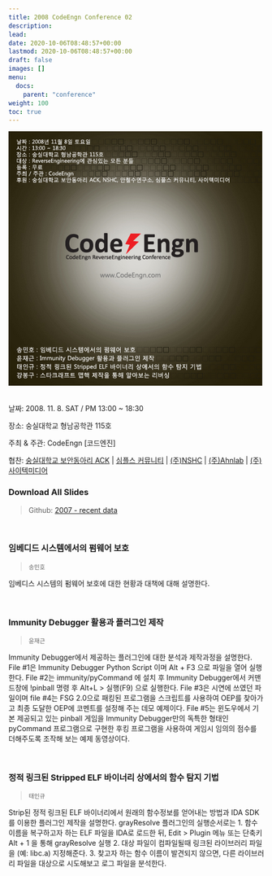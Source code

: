 ```yaml
---
title: 2008 CodeEngn Conference 02
description: 
lead: 
date: 2020-10-06T08:48:57+00:00
lastmod: 2020-10-06T08:48:57+00:00
draft: false
images: []
menu:
  docs:
    parent: "conference"
weight: 100
toc: true
---
```


<img class="img-fluid lazyload blur-up border-0" data-sizes=auto src=codeengn_conference_02_poster.jpg alt=Rectangle>
<br /><br />

날짜: 2008. 11. 8. SAT / PM 13:00 ~ 18:30

장소: 숭실대학교 형남공학관 115호

주최 & 주관: CodeEngn [코드엔진] &nbsp;

협찬: <a href='http://ack.or.kr' target='_blank'>숭실대학교 보안동아리 ACK</a> |
<a href='http://www.simples.kr' target='_blank'>심플스 커뮤니티</a> |
<a href='https://www.nshc.net' target='_blank'>(주)NSHC</a> |
<a href='https://www.ahnlab.com' target='_blank'>(주)Ahnlab</a> |
<a href='https://search.naver.com/search.naver?where=nexearch&sm=top_hty&fbm=0&ie=utf8&query=사이텍미디어' target='_blank'>(주)사이텍미디어</a>
<br />

### Download All Slides

> Github: <a href='https://github.com/codeengn/codeengn-conference' target='_blank'>2007 - recent data</a>

<br />



### 임베디드 시스템에서의 펌웨어 보호

> <small>송민호</small>


임베디스 시스템의 펌웨어 보호에 대한 현황과 대책에 대해 설명한다.


<br />

### Immunity Debugger 활용과 플러그인 제작

> <small>윤재근</small>


Immunity Debugger에서 제공하는 플러그인에 대한 분석과 제작과정을 설명한다. File #1은 Immunity Debugger Python Script 이며 Alt + F3 으로 파일을 열어 실행한다. File #2는 immunity/pyCommand 에 설치 후 Immunity Debugger에서 커맨드창에 !pinball 명령 후 Alt+L > 실행(F9) 으로 실행한다. File #3은 시연에 쓰였던 파일이며 file #4는 FSG 2.0으로 패킹된 프로그램을 스크립트를 사용하여 OEP를 찾아가고 최종 도달한 OEP에 코멘트를 설정해 주는 데모 예제이다. File #5는 윈도우에서 기본 제공되고 있는 pinball 게임을 Immunity Debugger만의 독특한 형태인 pyCommand 프로그램으로 구현한 후킹 프로그램을 사용하여 게임시 임의의 점수를 더해주도록 조작해 보는 예제 동영상이다.


<br />

### 정적 링크된 Stripped ELF 바이너리 상에서의 함수 탐지 기법

> <small>태인규</small>


Strip된 정적 링크된 ELF 바이너리에서 원래의 함수정보를 얻어내는 방법과 IDA SDK를 이용한 플러그인 제작을 설명한다. grayResolve 플러그인의 실행순서로는 1. 함수 이름을 복구하고자 하는 ELF 파일을 IDA로 로드한 뒤, Edit > Plugin 메뉴 또는 단축키 Alt + 1 을 통해 grayResolve 실행 2. 대상 파일이 컴파일될때 링크된 라이브러리 파일을 (예: libc.a) 지정해준다. 3. 찾고자 하는 함수 이름이 발견되지 않으면, 다른 라이브러리 파일을 대상으로 시도해보고 로그 파일을 분석한다.
